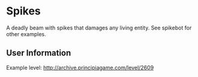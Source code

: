 # Spikes
A deadly beam with spikes that damages any living entity. See spikebot for other examples.

## User Information
Example level: http://archive.principiagame.com/level/2609